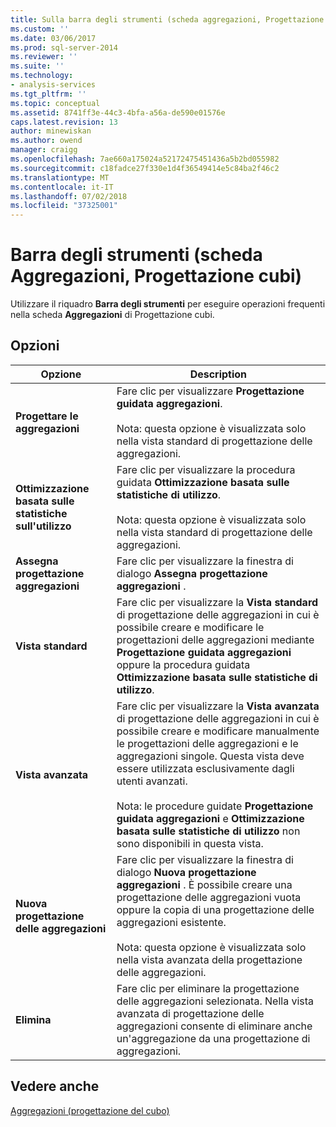 ```yaml
---
title: Sulla barra degli strumenti (scheda aggregazioni, Progettazione cubi) | Microsoft Docs
ms.custom: ''
ms.date: 03/06/2017
ms.prod: sql-server-2014
ms.reviewer: ''
ms.suite: ''
ms.technology:
- analysis-services
ms.tgt_pltfrm: ''
ms.topic: conceptual
ms.assetid: 8741ff3e-44c3-4bfa-a56a-de590e01576e
caps.latest.revision: 13
author: minewiskan
ms.author: owend
manager: craigg
ms.openlocfilehash: 7ae660a175024a52172475451436a5b2bd055982
ms.sourcegitcommit: c18fadce27f330e1d4f36549414e5c84ba2f46c2
ms.translationtype: MT
ms.contentlocale: it-IT
ms.lasthandoff: 07/02/2018
ms.locfileid: "37325001"
---
```

# <a name="toolbar-aggregations-tab-cube-designer"></a>Barra degli strumenti (scheda Aggregazioni, Progettazione cubi)
  Utilizzare il riquadro **Barra degli strumenti** per eseguire operazioni frequenti nella scheda **Aggregazioni** di Progettazione cubi.  
  
## <a name="options"></a>Opzioni  
  
|Opzione|Description|  
|------------|-----------------|  
|**Progettare le aggregazioni**|Fare clic per visualizzare **Progettazione guidata aggregazioni**.<br /><br /> Nota: questa opzione è visualizzata solo nella vista standard di progettazione delle aggregazioni.|  
|**Ottimizzazione basata sulle statistiche sull'utilizzo**|Fare clic per visualizzare la procedura guidata **Ottimizzazione basata sulle statistiche di utilizzo**.<br /><br /> Nota: questa opzione è visualizzata solo nella vista standard di progettazione delle aggregazioni.|  
|**Assegna progettazione aggregazioni**|Fare clic per visualizzare la finestra di dialogo **Assegna progettazione aggregazioni** .|  
|**Vista standard**|Fare clic per visualizzare la **Vista standard** di progettazione delle aggregazioni in cui è possibile creare e modificare le progettazioni delle aggregazioni mediante **Progettazione guidata aggregazioni** oppure la procedura guidata **Ottimizzazione basata sulle statistiche di utilizzo**.|  
|**Vista avanzata**|Fare clic per visualizzare la **Vista avanzata** di progettazione delle aggregazioni in cui è possibile creare e modificare manualmente le progettazioni delle aggregazioni e le aggregazioni singole. Questa vista deve essere utilizzata esclusivamente dagli utenti avanzati.<br /><br /> Nota: le procedure guidate **Progettazione guidata aggregazioni** e **Ottimizzazione basata sulle statistiche di utilizzo** non sono disponibili in questa vista.|  
|**Nuova progettazione delle aggregazioni**|Fare clic per visualizzare la finestra di dialogo **Nuova progettazione aggregazioni** . È possibile creare una progettazione delle aggregazioni vuota oppure la copia di una progettazione delle aggregazioni esistente.<br /><br /> Nota: questa opzione è visualizzata solo nella vista avanzata della progettazione delle aggregazioni.|  
|**Elimina**|Fare clic per eliminare la progettazione delle aggregazioni selezionata.  Nella vista avanzata di progettazione delle aggregazioni consente di eliminare anche un'aggregazione da una progettazione di aggregazioni.|  
  
## <a name="see-also"></a>Vedere anche  
 [Aggregazioni &#40;progettazione del cubo&#41;](aggregations-cube-design.md)  
  
  
